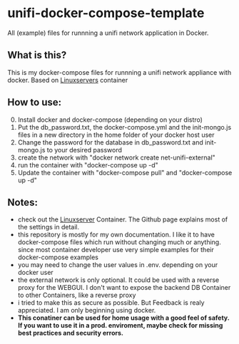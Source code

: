 # unifi-docker-compose-template
All (example) files for runnning a unifi network application in Docker.


## What is this?
This is my docker-compose files for runnning a unifi network appliance with docker. Based on [Linuxservers](https://github.com/linuxserver/docker-unifi-network-application) container

## How to use:
0. Install docker and docker-compose (depending on your distro)
1. Put the db_password.txt, the docker-compose.yml and the init-mongo.js files in a new directory in the home folder of your docker host user
2. Change the password for the database in db_password.txt and init-mongo.js to your desired password
3. create the network with "docker network create net-unifi-external"
4. run the container with "docker-compose up -d"
5. Update the container with "docker-compose pull" and "docker-compose up -d"

## Notes:
- check out the [Linuxserver](https://github.com/linuxserver/docker-unifi-network-application) Container. The Github page explains most of the settings in detail.
- this repository is mostly for my own documentation. I like it to have docker-compose files which run without changing much or anything. since most container developer use very simple examples for their docker-compose examples
- you may need to change the user values in .env. depending on your docker user
- the external network is only optional. It could be used with a reverse proxy for the WEBGUI. I don't want to expose the backend DB Container to other Containers, like a reverse proxy
- i tried to make this as secure as possible. But Feedback is realy appreciated. I am only beginning using docker.
- **This conatiner can be used for home usage with a good feel of safety. If you want to use it in a prod. enviroment, maybe check for missing best practices and security errors.**
